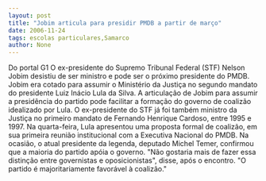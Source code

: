 ```yaml
---
layout: post
title: "Jobim articula para presidir PMDB a partir de março"
date: 2006-11-24
tags: escolas particulares,Samarco
author: None
---
```

Do portal G1
O ex-presidente do Supremo Tribunal Federal (STF) Nelson Jobim desistiu de ser ministro e pode ser o próximo presidente do PMDB. Jobim era cotado para assumir o Ministério da Justiça no segundo mandato do presidente Luiz
 Inácio Lula da Silva.
A articulação de Jobim para assumir a presidência do partido pode facilitar a formação do governo de coalizão idealizado por Lula. O ex-presidente do STF já foi também ministro da Justiça no primeiro mandato de Fernando Henrique Cardoso, entre 1995 e 1997.
Na quarta-feira, Lula apresentou uma proposta formal de coalizão, em sua primeira reunião institucional com a Executiva Nacional do PMDB. Na ocasião, o atual presidente da legenda, deputado Michel Temer, confirmou que a maioria do partido apóia o governo. \"Não gostaria mais de fazer essa distinção entre governistas e oposicionistas\", disse, após o encontro. \"O partido é majoritariamente favorável à coalizão.\" 